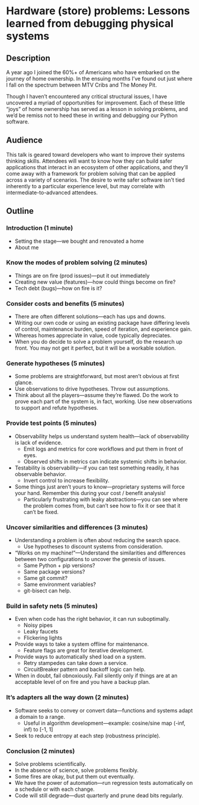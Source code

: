 # Hardware (store) problems: Lessons learned from debugging physical systems

## Description

A year ago I joined the 60%+ of Americans who have embarked on the journey of home ownership. In the ensuing months I’ve found out just where I fall on the spectrum between MTV Cribs and The Money Pit.

Though I haven’t encountered any critical structural issues, I have uncovered a myriad of opportunities for improvement. Each of these little “joys” of home ownership has served as a lesson in solving problems, and we’d be remiss not to heed these in writing and debugging our Python software.

## Audience

This talk is geared toward developers who want to improve their systems thinking skills. Attendees will want to know how they can build safer applications that interact in an ecosystem of other applications, and they'll come away with a framework for problem solving that can be applied across a variety of scenarios. The desire to write safer software isn't tied inherently to a particular experience level, but may correlate with intermediate-to-advanced attendees.

## Outline

### Introduction (1 minute)

* Setting the stage—we bought and renovated a home
* About me

### Know the modes of problem solving (2 minutes)

* Things are on fire (prod issues)—put it out immediately
* Creating new value (features)—how could things become on fire?
* Tech debt (bugs)—how on fire is it?

### Consider costs and benefits (5 minutes)

* There are often different solutions—each has ups and downs.
* Writing our own code or using an existing package have differing levels of control, maintenance burden, speed of iteration, and experience gain.
* Whereas homes appreciate in value, code typically depreciates.
* When you do decide to solve a problem yourself, do the research up front. You may not get it perfect, but it will be a workable solution.

### Generate hypotheses (5 minutes)

* Some problems are straightforward, but most aren’t obvious at first glance.
* Use observations to drive hypotheses. Throw out assumptions.
* Think about all the players—assume they’re flawed. Do the work to prove each part of the system is, in fact, working. Use new observations to support and refute hypotheses.

### Provide test points (5 minutes)

* Observability helps us understand system health—lack of observability is lack of evidence.
  * Emit logs and metrics for core workflows and put them in front of eyes.
  * Observed shifts in metrics can indicate systemic shifts in behavior.
* Testability is observability—if you can test something readily, it has observable behavior.
  * Invert control to increase flexibility.
* Some things just aren’t yours to know—proprietary systems will force your hand. Remember this during your cost / benefit analysis!
  * Particularly frustrating with leaky abstractions—you can see where the problem comes from, but can’t see how to fix it or see that it can’t be fixed.

### Uncover similarities and differences (3 minutes)

* Understanding a problem is often about reducing the search space.
  * Use hypotheses to discount systems from consideration.
* “Works on my machine!”—Understand the similarities and differences between two configurations to uncover the genesis of issues.
  * Same Python + pip versions?
  * Same package versions?
  * Same git commit?
  * Same environment variables?
  * git-bisect can help.

### Build in safety nets (5 minutes)

* Even when code has the right behavior, it can run suboptimally.
  * Noisy pipes
  * Leaky faucets
  * Flickering lights
* Provide ways to take a system offline for maintenance.
  * Feature flags are great for iterative development.
* Provide ways to automatically shed load on a system.
  * Retry stampedes can take down a service.
  * CircuitBreaker pattern and backoff logic can help.
* When in doubt, fail obnoxiously. Fail silently only if things are at an acceptable level of on fire and you have a backup plan.

### It’s adapters all the way down (2 minutes)

* Software seeks to convey or convert data—functions and systems adapt a domain to a range.
  * Useful in algorithm development—example: cosine/sine map (-inf, inf) to [-1, 1]
* Seek to reduce entropy at each step (robustness principle).

### Conclusion (2 minutes)

* Solve problems scientifically.
* In the absence of science, solve problems flexibly.
* Some fires are okay, but put them out eventually.
* We have the power of automation—run regression tests automatically on a schedule or with each change.
* Code will still degrade—dust quarterly and prune dead bits regularly.
